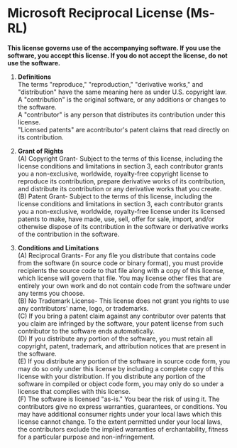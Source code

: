 Microsoft Reciprocal License (Ms-RL)
====================================

**This license governs use of the accompanying software. If you use the software, you accept this license. If you do not
accept the license, do not use the software.**

1. **Definitions**  
    The terms "reproduce," "reproduction," "derivative works," and "distribution" have the same meaning here as under
    U.S. copyright law.  
    A "contribution" is the original software, or any additions or changes to the software.  
    A "contributor" is any person that distributes its contribution under this license.  
    "Licensed patents" are acontributor's patent claims that read directly on its contribution.
    
2. **Grant of Rights**  
    (A) Copyright Grant- Subject to the terms of this license, including the license conditions and limitations in
    section 3, each contributor grants you a non-exclusive, worldwide, royalty-free copyright license to reproduce its
    contribution, prepare derivative works of its contribution, and distribute its contribution or any derivative works
    that you create.  
    (B) Patent Grant- Subject to the terms of this license, including the license conditions and limitations in section
    3, each contributor grants you a non-exclusive, worldwide, royalty-free license under its licensed patents to make,
    have made, use, sell, offer for sale, import, and/or otherwise dispose of its contribution in the software or
    derivative works of the contribution in the software.
    
3. **Conditions and Limitations**  
    (A) Reciprocal Grants- For any file you distribute that contains code from the software (in source code or binary
    format), you must provide recipients the source code to that file along with a copy of this license, which license
    will govern that file. You may license other files that are entirely your own work and do not contain code from the
    software under any terms you choose.  
    (B) No Trademark License- This license does not grant you rights to use any contributors' name, logo, or trademarks.  
    (C) If you bring a patent claim against any contributor over patents that you claim are infringed by the software,
    your patent license from such contributor to the software ends automatically.  
    (D) If you distribute any portion of the software, you must retain all copyright, patent, trademark, and attribution
    notices that are present in the software.  
    (E) If you distribute any portion of the software in source code form, you may do so only under this license by
    including a complete copy of this license with your distribution. If you distribute any portion of the software in
    compiled or object code form, you may only do so under a license that complies with this license.  
    (F) The software is licensed "as-is." You bear the risk of using it. The contributors give no express warranties,
    guarantees, or conditions. You may have additional consumer rights under your local laws which this license cannot
    change. To the extent permitted under your local laws, the contributors exclude the implied warranties of 
    erchantability, fitness for a particular purpose and non-infringement.